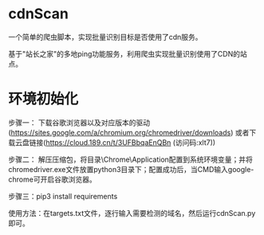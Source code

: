 # cdnScan
一个简单的爬虫脚本，实现批量识别目标是否使用了cdn服务。

基于"站长之家"的多地ping功能服务，利用爬虫实现批量识别使用了CDN的站点。

# 环境初始化

步骤一： 下载谷歌浏览器以及对应版本的驱动(https://sites.google.com/a/chromium.org/chromedriver/downloads) 或者下载云盘链接(https://cloud.189.cn/t/3UFBbqaEnQBn (访问码:xlt7))

步骤二： 解压压缩包，将目录\Chrome\Application配置到系统环境变量；并将chromedriver.exe文件放置python3目录下；配置成功后，当CMD输入google-chrome可开启谷歌浏览器。

步骤三：pip3 install requirements

使用方法：在targets.txt文件，逐行输入需要检测的域名，然后运行cdnScan.py即可。
